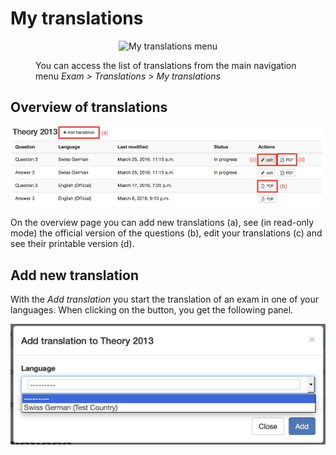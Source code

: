 # My translations

<style>
figure {
    margin-top: 1em;
    margin-bottom: 1em;
}
</style>

<figure>
  <p align="center">
      <img src="../img/menu_exam_translations.png" alt="My translations menu" />
  </p>
  <figcaption>You can access the list of translations from the main navigation menu <em>Exam &gt; Translations &gt; My translations</em></figcaption>
</figure>


## Overview of translations

![](img/exam_translations.png)

On the overview page you can add new translations (a), see (in read-only mode) the official version of the questions (b), edit your translations (c) and see their printable version (d).


## Add new translation

With the *Add translation* you start the translation of an exam in one of your languages. When clicking on the button, you get the following panel.

![](img/exam_translation_add.png)
